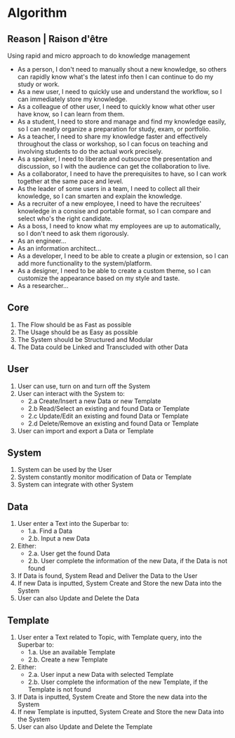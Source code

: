 Algorithm
=========

Reason | Raison d'être
----------------------

Using rapid and micro approach to do knowledge management

+ As a person, I don't need to manually shout a new knowledge, so others can rapidly know what's the latest info then I can continue to do my study or work.
+ As a new user, I need to quickly use and understand the workflow, so I can immediately store my knowledge.
+ As a colleague of other user, I need to quickly know what other user have know, so I can learn from them.
+ As a student, I need to store and manage and find my knowledge easily, so I can neatly organize a preparation for study, exam, or portfolio.
+ As a teacher, I need to share my knowledge faster and effectively throughout the class or workshop, so I can focus on teaching and involving students to do the actual work precisely.
+ As a speaker, I need to liberate and outsource the presentation and discussion, so I with the audience can get the collaboration to live.
+ As a collaborator, I need to have the prerequisites to have, so I can work together at the same pace and level.
+ As the leader of some users in a team, I need to collect all their knowledge, so I can smarten and explain the knowledge.
+ As a recruiter of a new employee, I need to have the recruitees' knowledge in a consise and portable format, so I can compare and select who's the right candidate.
+ As a boss, I need to know what my employees are up to automatically, so I don't need to ask them rigorously.
+ As an engineer...
+ As an information architect...
+ As a developer, I need to be able to create a plugin or extension, so I can add more functionality to the system/platform.
+ As a designer, I need to be able to create a custom theme, so I can customize the appearance based on my style and taste.
+ As a researcher...

Core
----

1. The Flow should be as Fast as possible
2. The Usage should be as Easy as possible
3. The System should be Structured and Modular
4. The Data could be Linked and Transcluded with other Data

User
----

1. User can use, turn on and turn off the System
2. User can interact with the System to:
   * 2.a Create/Insert a new Data or new Template
   * 2.b Read/Select an existing and found Data or Template
   * 2.c Update/Edit an existing and found Data or Template
   * 2.d Delete/Remove an existing and found Data or Template
3. User can import and export a Data or Template

System
------

1. System can be used by the User
2. System constantly monitor modification of Data or Template
3. System can integrate with other System

Data
----

1. User enter a Text into the Superbar to:
   * 1.a. Find a Data
   * 2.b. Input a new Data
2. Either:
   * 2.a. User get the found Data
   * 2.b. User complete the information of the new Data, if the Data is not found
3. If Data is found, System Read and Deliver the Data to the User
4. If new Data is inputted, System Create and Store the new Data into the System
5. User can also Update and Delete the Data

Template
--------

1. User enter a Text related to Topic, with Template query, into the Superbar to:
   * 1.a. Use an available Template
   * 2.b. Create a new Template
2. Either:
   * 2.a. User input a new Data with selected Template
   * 2.b. User complete the information of the new Template, if the Template is not found
3. If Data is inputted, System Create and Store the new data into the System
4. If new Template is inputted, System Create and Store the new Data into the System
5. User can also Update and Delete the Template

